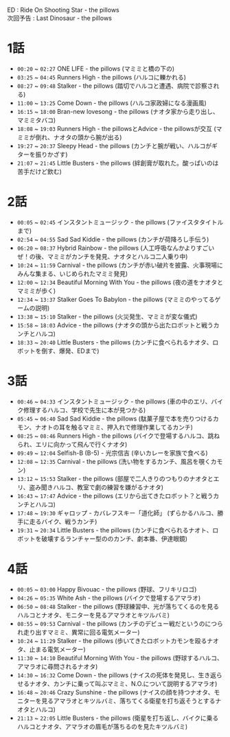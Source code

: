 ED : Ride On Shooting Star - the pillows  
次回予告 : Last Dinosaur - the pillows
# 1話
- `00:20` ~ `02:27` ONE LIFE - the pillows (マミミと橋の下の)
- `03:25` ~ `04:45` Runners High - the pillows (ハルコに轢かれる)
- `08:27` ~ `09:48` Stalker - the pillows (踏切でハルコと遭遇、病院で診察される)
- `11:00` ~ `13:25` Come Down - the pillows (ハルコ家政婦になる漫画風)
- `16:15` ~ `18:00` Bran-new lovesong - the pillows (ナオタ家から走り出し、マミミタバコ)
- `18:08` ~ `19:03` Runners High - the pillowsとAdvice - the pillowsが交互 (マミミが倒れ、ナオタの頭から腕が出る)
- `19:27` ~ `20:37` Sleepy Head - the pillows (カンチと腕が戦い、ハルコがギターを振りかざす)
- `21:07` ~ `21:45` Little Busters - the pillows (絆創膏が取れた。酸っぱいのは苦手だけど飲む)

# 2話
- `00:05` ~ `02:45` インスタントミュージック - the pillows (ファイスタタイトルまで)
- `02:54` ~ `04:55` Sad Sad Kiddie - the pillows (カンチが荷降ろし手伝う)
- `06:20` ~ `08:37` Hybrid Rainbow - the pillows (人工呼吸なんかよりすごいぜ！の後、マミミがカンチを発見、ナオタとハルコ二人乗り中)
- `10:24` ~ `11:59` Carnival - the pillows (カンチが赤い破片を披露、火事現場にみんな集まる、いじめられたマミミ発見)
- `12:00` ~ `12:34` Beautiful Morning With You - the pillows (夜の道をナオタとマミミが歩く)
- `12:34` ~ `13:37` Stalker Goes To Babylon - the pillows (マミミのやってるゲームの説明)
- `13:38` ~ `15:10` Stalker - the pillows (火災発生、マミミが変な儀式)
- `15:58` ~ `18:03` Advice - the pillows (ナオタの頭から出たロボットと戦うカンチとハルコ)
- `18:33` ~ `20:40` Little Busters - the pillows (カンチに食べられるナオタ、ロボットを倒す、爆発、EDまで)

# 3話
- `00:46` ~ `04:33` インスタントミュージック - the pillows (車の中のエリ、バイク修理するハルコ、学校で先生に本が見つかる)
- `05:45` ~ `06:40` Sad Sad Kiddie - the pillows (駄菓子屋で本を売りつけるカモン、ナオトの耳を触るマミミ、押入れで修理作業してるカンチ)
- `08:25` ~ `08:46` Runners High - the pillows (バイクで登場するハルコ、跳ねられ、エリに向かって飛んで行くナオタ)
- `09:49` ~ `12:04` Selfish-B (B-5) - 光宗信吉 (辛いカレーを家族で食べる)
- `12:08` ~ `12:35` Carnival - the pillows (洗い物をするカンチ、風呂を覗くカモン)
- `13:12` ~ `15:53` Stalker - the pillows (部屋で二人きりのつもりのナオタとエリ、盗み聞きハルコ、教室で劇の練習を嫌がるナオタ)
- `16:43` ~ `17:47` Advice - the pillows (エリから出てきたロボット？と戦うカンチとハルコ)
- `17:48` ~ `19:30` ギャロップ - カバレフスキー「道化師」 (ずらかるハルコ、勝手に走るバイク、戦うカンチ)
- `19:31` ~ `20:34` Little Busters - the pillows (カンチに食べられるナオト、ロボットを破壊するランチャー型ののカンチ、劇本番、伊達眼鏡)

# 4話
- `00:05` ~ `03:00` Happy Bivouac - the pillows (野球、フリキリロゴ)
- `04:26` ~ `05:35` White Ash - the pillows (バイクで登場するアマラオ)
- `06:50` ~ `08:48` Stalker - the pillows (野球練習中、光が落ちてくるのを見るハルコとナオタ、モニターを見るアマラオとキツルバミ)
- `08:55` ~ `09:53` Carnival - the pillows (カンチのデビュー戦だというのにつられ走り出すマミミ、異常に回る電気メーター)
- `10:24` ~ `11:29` Stalker - the pillows (歩いてきたロボットカモンを殴るナオタ、止まる電気メーター)
- `11:30` ~ `14:10` Beautiful Morning With You - the pillows (野球するハルコ、アマラオに尋問されるナオタ)
- `14:30` ~ `16:32` Come Down - the pillows (ナイスの死体を発見し、生き返らせるナオタ、カンチに乗って叫ぶマミミ、N.O.について説明するアマラオ)
- `16:48` ~ `20:46` Crazy Sunshine - the pillows (ナイスの顔を持つナオタ、モニターを見るアマラオとキツルバミ、落ちてくる衛星を打ち返そうとするナオタとハルコ)
- `21:13` ~ `22:05` Little Busters - the pillows (衛星を打ち返し、バイクに乗るハルコとナオタ、アマラオの眉毛が落ちるのを見たキツルバミ)
